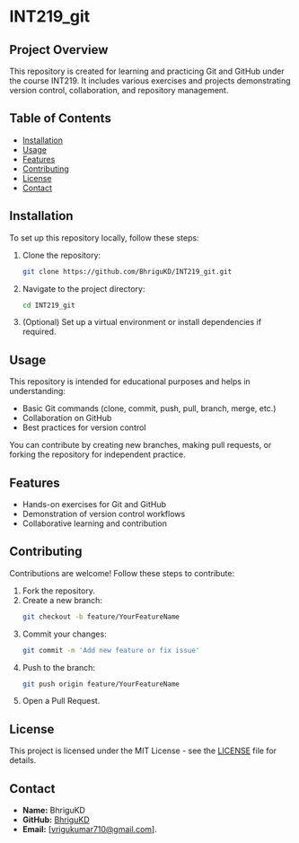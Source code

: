 # INT219_git

## Project Overview

This repository is created for learning and practicing Git and GitHub under the course INT219. It includes various exercises and projects demonstrating version control, collaboration, and repository management.

## Table of Contents

- [Installation](#installation)
- [Usage](#usage)
- [Features](#features)
- [Contributing](#contributing)
- [License](#license)
- [Contact](#contact)

## Installation

To set up this repository locally, follow these steps:

1. Clone the repository:
   ```bash
   git clone https://github.com/BhriguKD/INT219_git.git
   ```
2. Navigate to the project directory:
   ```bash
   cd INT219_git
   ```
3. (Optional) Set up a virtual environment or install dependencies if required.

## Usage

This repository is intended for educational purposes and helps in understanding:
- Basic Git commands (clone, commit, push, pull, branch, merge, etc.)
- Collaboration on GitHub
- Best practices for version control

You can contribute by creating new branches, making pull requests, or forking the repository for independent practice.

## Features

- Hands-on exercises for Git and GitHub
- Demonstration of version control workflows
- Collaborative learning and contribution

## Contributing

Contributions are welcome! Follow these steps to contribute:

1. Fork the repository.
2. Create a new branch:
   ```bash
   git checkout -b feature/YourFeatureName
   ```
3. Commit your changes:
   ```bash
   git commit -m 'Add new feature or fix issue'
   ```
4. Push to the branch:
   ```bash
   git push origin feature/YourFeatureName
   ```
5. Open a Pull Request.

## License

This project is licensed under the MIT License - see the [LICENSE](LICENSE) file for details.

## Contact

- **Name:** BhriguKD
- **GitHub:** [BhriguKD](https://github.com/BhriguKD)
- **Email:** [vrigukumar710@gmail.com].

